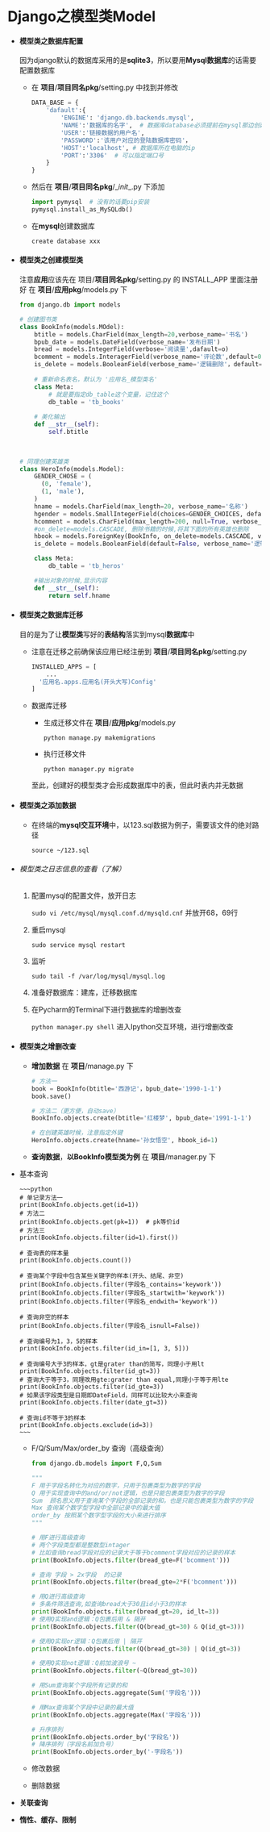 # Django之模型类Model

- #### 模型类之数据库配置

  因为django默认的数据库采用的是**sqlite3**，所以要用**Mysql数据库**的话需要配置数据库

  - 在  **项目**/**项目同名pkg**/setting.py  中找到并修改

    ~~~python
    DATA_BASE = {
        'dafault':{
            'ENGINE': 'django.db.backends.mysql',
            'NAME':'数据库的名字',  # 数据库database必须提前在mysql那边创建好
            'USER':'链接数据的用户名',
            'PASSWORD':'该用户对应的登陆数据库密码'，
            'HOST':'localhost', # 数据库所在电脑的ip
            'PORT':'3306'  # 可以指定端口号
        }
    }
    ~~~

  - 然后在  **项目**/**项目同名pkg**/\__init__.py  下添加

    ```python
    import pymysql  # 没有的话要pip安装
    pymysql.install_as_MySQLdb()
    ```

  - 在**mysql**创建数据库

    `create database xxx`

  

- #### 模型类之创建模型类

  注意**应用**应该先在  项目/**项目同名pkg**/setting.py 的 INSTALL_APP 里面注册好
  在  **项目**/**应用pkg**/models.py  下

  ~~~python
  from django.db import models
  
  # 创建图书类
  class BookInfo(models.MOdel):
      btitle = models.CharField(max_length=20,verbose_name='书名')
      bpub_date = models.DateField(verbose_name='发布日期')
      bread = models.IntegerField(verbose='阅读量',dafault=o)
      bcomment = models.InteragerField(verbose_name='评论数',default=0)
      is_delete = models.BooleanField(verbose_name='逻辑删除'，default=False)
      
      # 重新命名表名，默认为 '应用名_模型类名'
      class Meta:
          # 就是要指定db_table这个变量，记住这个
          db_table = 'tb_books' 
      
      # 美化输出
      def __str__(self):
          self.btitle
          
  
          
  # 同理创建英雄类    
  class HeroInfo(models.Model):
      GENDER_CHOSE = (
      	(0, 'female'),
      	(1, 'male'),
      )
      hname = models.CharField(max_length=20, verbose_name='名称')
      hgender = models.SmallIntegerField(choices=GENDER_CHOICES, default=0, verbose_name='性别')
      hcomment = models.CharField(max_length=200, null=True, verbose_name='描述信息')
      #on_delete=models.CASCADE, 删除书籍的时候,将其下面的所有英雄也删除
      hbook = models.ForeignKey(BookInfo, on_delete=models.CASCADE, verbose_name='图书')  # 外键
      is_delete = models.BooleanField(default=False, verbose_name='逻辑删除')
  
      class Meta:
          db_table = 'tb_heros'
  
      #输出对象的时候,显示内容
      def __str__(self):
          return self.hname
  ~~~

  

- #### 模型类之数据库迁移

  目的是为了让**模型类**写好的**表结构**落实到mysql**数据库**中

  * 注意在迁移之前确保该应用已经注册到 **项目**/**项目同名pkg**/setting.py

    ```python
    INSTALLED_APPS = [
        ...
      '应用名.apps.应用名(开头大写)Config'
    ]
    ```
    
  * 数据库迁移
  
    * 生成迁移文件在 **项目**/**应用pkg**/models.py
  
      `python manage.py makemigrations`
  
    * 执行迁移文件
  
      `python manager.py migrate`
  
    至此，创建好的模型类才会形成数据库中的表，但此时表内并无数据
  
  

* #### 模型类之添加数据

  * 在终端的**mysql交互环境**中，以123.sql数据为例子，需要该文件的绝对路径

    `source ~/123.sql`
    
    

* ###### 模型类之日志信息的查看（了解）

  1. 配置mysql的配置文件，放开日志

     `sudo vi /etc/mysql/mysql.conf.d/mysqld.cnf`  并放开68，69行

  2. 重启mysql

     `sudo service mysql restart`

  3. 监听

     `sudo tail -f /var/log/mysql/mysql.log`

  4. 准备好数据库：建库，迁移数据库

  5. 在Pycharm的Terminal下进行数据库的增删改查

     `python manager.py shell` 进入Ipython交互环境，进行增删改查

     

* #### 模型类之增删改查

  * **增加数据**
    在 **项目**/manage.py   下

    ```python
    # 方法一
    book = BookInfo(btitle='西游记'，bpub_date='1990-1-1')
    book.save()
    
    # 方法二（更方便，自动save）
    BookInfo.objects.create(btitle='红楼梦', bpub_date='1991-1-1')
    
    # 在创建英雄时候，注意指定外键
    HeroInfo.objects.create(hname='孙女悟空', hbook_id=1)
    ```

  * **查询数据**，**以BookInfo模型类为例**
    在 **项目**/manager.py 下
    
* 基本查询
    
      ~~~python
      # 单记录方法一
      print(BookInfo.objects.get(id=1))
      # 方法二
      print(BookInfo.objects.get(pk=1))  # pk等价id
      # 方法三
      print(BookInfo.objects.filter(id=1).first())
      
      # 查询表的样本量
      print(BookInfo.objects.count())
      
      # 查询某个字段中包含某些关键字的样本(开头、结尾、非空)
      print(BookInfo.objects.filter(字段名_contains='keywork'))
      print(BookInfo.objects.filter(字段名_startwith='keywork'))
      print(BookInfo.objects.filter(字段名_endwith='keywork'))
      
      # 查询非空的样本
      print(BookInfo.objects.filter(字段名_isnull=False))
      
      # 查询编号为1，3，5的样本
      print(BookInfo.objects.filter(id_in=[1, 3, 5]))
  
      # 查询编号大于3的样本，gt是grater than的简写，同理小于用lt
      print(BookInfo.objects.filter(id_gt=3))
      # 查询大于等于3，同理改用gte:grater than equal,同理小于等于用lte
      print(BookInfo.objects.filter(id_gte=3))
      # 如果该字段类型是日期即DateField，同样可以比较大小来查询
      print(BookInfo.objects.filter(date_gt=3))
      
      # 查询id不等于3的样本
      print(BookInfo.objects.exclude(id=3))
      ~~~
    
    * F/Q/Sum/Max/order_by 查询（高级查询）
    
      ```python
      from django.db.models import F,Q,Sum
      
      """
      F 用于字段名转化为对应的数字，只用于包裹类型为数字的字段
      Q 用于实现查询中的and/or/not逻辑，也是只能包裹类型为数字的字段
      Sum  顾名思义用于查询某个字段的全部记录的和，也是只能包裹类型为数字的字段
      Max 查询某个数字型字段中全部记录中的最大值
      order_by 按照某个数字型字段的大小来进行排序
      """
      
      # 用F进行高级查询
      # 两个字段类型都是整数型intager
      # 比如查询bread字段对应的记录大于等于bcomment字段对应的记录的样本
      print(BookInfo.objects.filter(bread_gte=F('bcomment')))
      
      # 查询 字段 > 2x字段  的记录
      print(BookInfo.objects.filter(bread_gte=2*F('bcomment')))
      ```
    
      ```python
      # 用Q进行高级查询
      # 多条件筛选查询,如查询bread大于30且id小于3的样本
      print(BookInfo.objects.filter(bread_gt=20, id_lt=3))
      # 使用Q实现and逻辑：Q包裹后用 & 隔开
      print(BookInfo.objects.filter(Q(bread_gt=30) & Q(id_gt=3)))
      
      # 使用Q实现or逻辑：Q包裹后用 | 隔开
      print(BookInfo.objects.filter(Q(bread_gt=30) | Q(id_gt=3))
      
      # 使用Q实现not逻辑：Q前加波浪号 ~
      print(BookInfo.objects.filter(~Q(bread_gt=30))
      ```
    
      ```python
      # 用Sum查询某个字段所有记录的和
      print(BookInfo.objects.aggregate(Sum('字段名')))
      ```
    
      ```python
      # 用Max查询某个字段中记录的最大值
      print(BookInfo.objects.aggregate(Max('字段名')))
      ```
    
      ```python
      # 升序排列
      print(BookInfo.objects.order_by('字段名'))
      # 降序排列（字段名前加负号）
      print(BookInfo.objects.order_by('-字段名'))
      ```
    
      
    
  * 修改数据
  
  * 删除数据
  
* **关联查询**

* **惰性、缓存、限制**
